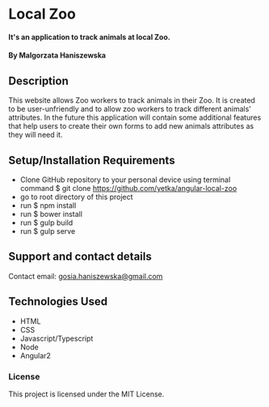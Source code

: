 # Local Zoo

#### It's an application to track animals at local Zoo.

#### By Malgorzata Haniszewska

## Description
This website allows Zoo workers to track animals in their Zoo. It is created to be user-unfriendly and to allow zoo workers to track different animals' attributes. In the future this application will contain some additional features that help users to create their own forms to add new animals attributes as they will need it.

## Setup/Installation Requirements

* Clone GitHub repository to your personal device using terminal command $ git clone https://github.com/yetka/angular-local-zoo
* go to root directory of this project
* run $ npm install
* run $ bower install
* run $ gulp build
* run $ gulp serve

## Support and contact details

Contact email: gosia.haniszewska@gmail.com

## Technologies Used

* HTML
* CSS
* Javascript/Typescript
* Node
* Angular2

### License

This project is licensed under the MIT License.
